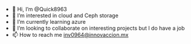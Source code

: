 - 👋 Hi, I’m @Quick8963
- 👀 I’m interested in cloud and Ceph storage
- 🌱 I’m currently learning azure
- 💞️ I’m looking to collaborate on interesting projects but I do have a job
- 📫 How to reach me inv0964@innovaccion.mx

<!---
Quick8963/Quick8963 is a ✨ special ✨ repository because its `README.md` (this file) appears on your GitHub profile.
You can click the Preview link to take a look at your changes.
--->
